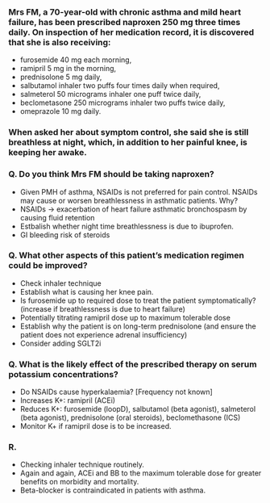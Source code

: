 ### Mrs FM, a 70-year-old with chronic asthma and mild heart failure, has been prescribed naproxen 250 mg three times daily. On inspection of her medication record, it is discovered that she is also receiving:
- furosemide 40 mg each morning,
- ramipril 5 mg in the morning,
- prednisolone 5 mg daily,
- salbutamol inhaler two puffs four times daily when required,
- salmeterol 50 micrograms inhaler one puff twice daily,
- beclometasone 250 micrograms inhaler two puffs twice daily,
- omeprazole 10 mg daily.
### When asked her about symptom control, she said she is still breathless at night, which, in addition to her painful knee, is keeping her awake.

### Q. Do you think Mrs FM should be taking naproxen?
- Given PMH of asthma, NSAIDs is not preferred for pain control. NSAIDs may cause or worsen breathlessness in asthmatic patients. Why?
- NSAIDs -> exacerbation of heart failure asthmatic bronchospasm by causing fluid retention
- Estbalish whether night time breathlessness is due to ibuprofen.
- GI bleeding risk of steroids


### Q. What other aspects of this patient’s medication regimen could be improved?
- Check inhaler technique
- Establish what is causing her knee pain.
- Is furosemide up to required dose to treat the patient symptomatically? (increase if breathlessness is due to heart failure)
- Potentially titrating ramipril dose up to maximum tolerable dose
- Establish why the patient is on long-term prednisolone (and ensure the patient does not experience adrenal insufficiency)
- Consider adding SGLT2i


### Q. What is the likely effect of the prescribed therapy on serum potassium concentrations?
- Do NSAIDs cause hyperkalaemia? [Frequency not known]
- Increases K+: ramipril (ACEi) 
- Reduces K+: furosemide (loopD), salbutamol (beta agonist), salmeterol (beta agonist), prednisolone (oral steroids), beclomethasone (ICS)
- Monitor K+ if ramipril dose is to be increased.


### R.
- Checking inhaler technique routinely.
- Again and again, ACEi and BB to the maximum tolerable dose for greater benefits on morbidity and mortality.
- Beta-blocker is contraindicated in patients with asthma.